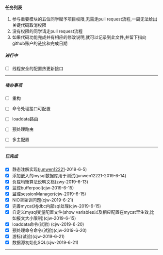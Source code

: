 #### 任务列表

1. 参与重要模块的五位同学赋予项目权限,无需走pull request流程,一周无法给出关键代码取消权限
2. 没有权限的同学请走pull request流程
3. 如果代码功能完成并有相应的修改说明,就可以记录到此文件,并留下指向github账户的链接和完成日期

##### 进行中
- [ ] 线程安全的配置热更新接口





------





##### 待办事项
- [ ] 重构
- [ ] 命令处理接口可配置
- [ ] loaddata路由
- [ ] 预处理路由
- [ ] 多主配置


------



##### 已完成

- [x] 静态注解实现([junwen12221](https://github.com/junwen12221)-2019-6-5)
- [x] 添加嵌入的mysql数据库用于测试(junwen12221-2019-6-14)
- [x] 负载均衡算法说明文档(zwy-2019-6-13)
- [x] 监控bufferpool(cjw-2019-6-15)
- [x] 监控sessionManager(cjw-2019-6-15)
- [x] NIO空轮训问题(cjw-2019-6-21)
- [x] 完善mycat对jdbc内部sql处理(cjw-2019-6-15)
- [x] 自定义mysql变量配置文件(show variables以及相应配置在mycat里生效,比如报文大小限制)(cjw-2019-6-15)
- [x] loaddata命令(试验) (cjw-2019-6-20)
- [x] 预处理命令命令(试验)(cjw-2019-6-20)
- [x] 游标(试验)(cjw-2019-6-21)
- [x] 数据源初始化SQL(cjw-2019-6-21)
------



